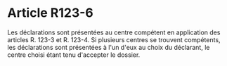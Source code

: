 # Article R123-6

Les déclarations sont présentées au centre compétent en application des articles R. 123-3 et R. 123-4. Si plusieurs centres se trouvent compétents, les déclarations sont présentées à l'un d'eux au choix du déclarant, le centre choisi étant tenu d'accepter le dossier.
